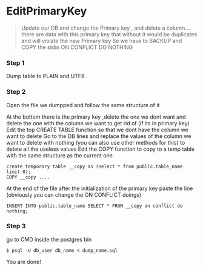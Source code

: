 # EditPrimaryKey
>Update our DB and change the Primary key , and delete a column....
>there are data with this primary key that without it would be duplicates and will violate the new Primary key
>So we have to BACKUP and COPY the stdin ON CONFLICT DO NOTHING

### Step 1  
  Dump table to PLAIN and UTF8 .
### Step 2  
  Open the file we dumpped and follow the same structure of it 
  
  At the bottom there is the primary key ,delete the one we dont want and delete the one with the column we want to get rid of (if its in primary key)
  Edit the top CREATE TABLE function so that we dont have the column we want to delete
  Go to the DB lines and replace the values of the column we want to delete with nothing (you can also use other methods for this) to delete all the useless values
  Edit the COPY function to copy to a temp table with the same structure as the current one
  ```
  create temporary table __copy as (select * from public.table_name limit 0);
  COPY __copy ....
  ```
  At the end of the file after the initialization of the primary key paste the line (obviously you can change the ON CONFLICT doings)
  ```
  INSERT INTO public.table_name SELECT * FROM __copy on conflict do nothing;
  ```
### Step 3  
  go to CMD inside the postgres bin
  ```
  $ psql -U db_user db_name < dump_name.sql
  ```
You are done!
